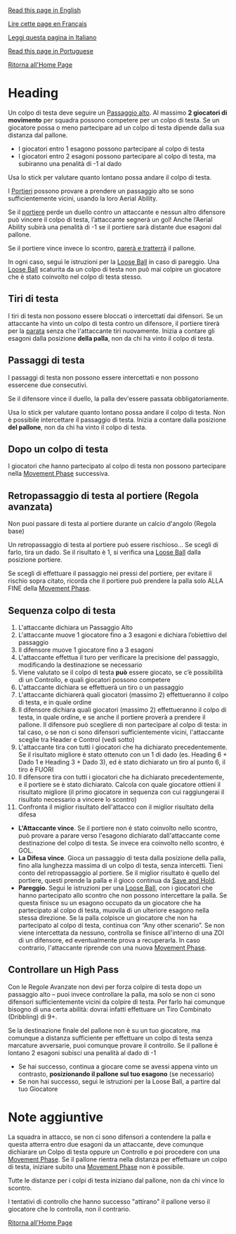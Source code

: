[Read this page in English](https://counterattackgame.github.io/wiki/heading)

[Lire cette page en Français](https://counterattackgame.github.io/wiki/fr/heading)

[Leggi questa pagina in Italiano](https://counterattackgame.github.io/wiki/it/heading)

[Read this page in Portuguese](https://counterattackgame.github.io/wiki/pt/heading)

[Ritorna all'Home Page](https://counterattackgame.github.io/wiki/it/index)
# Heading

Un colpo di testa deve seguire un [Passaggio alto](https://counterattackgame.github.io/wiki/it/passing). Al massimo **2 giocatori di movimento** per squadra possono competere per un colpo di testa. Se un giocatore possa o meno partecipare ad un colpo di testa dipende dalla sua distanza dal pallone.

- I giocatori entro 1 esagono possono partecipare al colpo di testa
- I giocatori entro 2 esagoni possono partecipare al colpo di testa, ma subiranno una penalità di -1 al dado

Usa lo stick per valutare quanto lontano possa andare il colpo di testa.

I [Portieri](https://counterattackgame.github.io/wiki/it/goalkeeper) possono provare a prendere un passaggio alto se sono sufficientemente vicini, usando la loro Aerial Ability.

Se il [portiere](https://counterattackgame.github.io/wiki/it/goalkeeper) perde un duello contro un attaccante e nessun altro difensore può vincere il colpo di testa, l’attaccante segnerà un gol! Anche l’Aerial Ability subirà una penalità di -1 se il portiere sarà distante due esagoni dal pallone.

Se il portiere vince invece lo scontro, [parerà e tratterrà](https://counterattackgame.github.io/wiki/it/goalkeeper) il pallone.

In ogni caso, segui le istruzioni per la [Loose Ball](https://counterattackgame.github.io/wiki/it/loose_ball) in caso di pareggio. Una [Loose Ball](https://counterattackgame.github.io/wiki/it/loose_ball) scaturita da un colpo di testa non può mai colpire un giocatore che è stato coinvolto nel colpo di testa stesso.

## Tiri di testa

I tiri di testa non possono essere bloccati o intercettati dai difensori. Se un attaccante ha vinto un colpo di testa contro un difensore, il portiere tirerà per la [parata](https://counterattackgame.github.io/wiki/it/shooting) senza che l'attaccante tiri nuovamente. Inizia a contare gli esagoni dalla posizione **della palla**, non da chi ha vinto il colpo di testa.

## Passaggi di testa

I passaggi di testa non possono essere intercettati e non possono essercene due consecutivi.

Se il difensore vince il duello, la palla dev'essere passata obbligatoriamente.

Usa lo stick per valutare quanto lontano possa andare il colpo di testa. Non è possibile intercettare il passaggio di testa. Inizia a contare dalla posizione **del pallone**, non da chi ha vinto il colpo di testa.

## Dopo un colpo di testa

I giocatori che hanno partecipato al colpo di testa non possono partecipare nella [Movement Phase](https://counterattackgame.github.io/wiki/it/movement_phase) successiva.

## Retropassaggio di testa al portiere (Regola avanzata)

Non puoi passare di testa al portiere durante un calcio d'angolo (Regola base)

Un retropassaggio di testa al portiere può essere rischioso... Se scegli di farlo, tira un dado. Se il risultato è 1, si verifica una [Loose Ball](https://counterattackgame.github.io/wiki/it/loose_ball) dalla posizione portiere.

Se scegli di effettuare il passaggio nei pressi del portiere, per evitare il rischio sopra citato, ricorda che il portiere può prendere la palla solo ALLA FINE della [Movement Phase](https://counterattackgame.github.io/wiki/it/movement_phase).

## Sequenza colpo di testa

1. L'attaccante dichiara un Passaggio Alto
2. L'attaccante muove 1 giocatore fino a 3 esagoni e dichiara l’obiettivo del passaggio
3. Il difensore muove 1 giocatore fino a 3 esagoni
4. L'attaccante effettua il turo per verificare la precisione del passaggio, modificando la destinazione se necessario
5. Viene valutato se il colpo di testa **può** essere giocato, se c’è possibilità di un Controllo, e quali giocatori possono competere
6. L'attaccante dichiara se effettuerà un tiro o un passaggio
7. L'attaccante dichiarerà quali giocatori (massimo 2) effettueranno il colpo di testa, e in quale ordine
8. Il difensore dichiara quali giocatori (massimo 2) effettueranno il colpo di testa, in quale ordine, e se anche il portiere proverà a prendere il pallone. Il difensore può scegliere di non partecipare al colpo di testa: in tal caso, o se non ci sono difensori sufficientemente vicini, l'attaccante sceglie tra Header e Control (vedi sotto)
9. L'attaccante tira con tutti i giocatori che ha dichiarato precedentemente. Se il risultato migliore è stato ottenuto con un 1 di dado (es. Heading 6 + Dado 1 e Heading 3 + Dado 3), ed è stato dichiarato un tiro al punto 6, il tiro è FUORI
10. Il difensore tira con tutti i giocatori che ha dichiarato precedentemente, e il portiere se è stato dichiarato. Calcola con quale giocatore ottieni il risultato migliore (il primo giocatore in sequenza con cui raggiungerai il risultato necessario a vincere lo scontro)
11. Confronta il miglior risultato dell'attacco con il miglior risultato della difesa

- **L'Attaccante vince**. Se il portiere non è stato coinvolto nello scontro, può provare a parare verso l'esagono dichiarato dall'attaccante come destinazione del colpo di testa. Se invece era coinvolto nello scontro, è GOL.
- **La Difesa vince**. Gioca un passaggio di testa dalla posizione della palla, fino alla lunghezza massima di un colpo di testa, senza intercetti. Tieni conto del retropassaggio al portiere. Se il miglior risultato è quello del portiere, questi prende la palla e il gioco continua da [Save and Hold](https://counterattackgame.github.io/wiki/it/goalkeeper).
- **Pareggio**. Segui le istruzioni per una [Loose Ball](https://counterattackgame.github.io/wiki/it/loose_ball), con i giocatori che hanno partecipato allo scontro che non possono intercettare la palla. Se questa finisce su un esagono occupato da un giocatore che ha partecipato al colpo di testa, muovila di un ulteriore esagono nella stessa direzione. Se la palla colpisce un giocatore che non ha partecipato al colpo di testa, continua con “Any other scenario”. Se non viene intercettata da nessuno, controlla se finisce all'interno di una ZOI di un difensore, ed eventualmente prova a recuperarla. In caso contrario, l'attaccante riprende con una nuova [Movement Phase](https://counterattackgame.github.io/wiki/it/movement_phase).

## Controllare un High Pass

Con le Regole Avanzate non devi per forza colpire di testa dopo un passaggio alto – puoi invece controllare la palla, ma solo se non ci sono difensori sufficientemente vicini da colpire di testa. Per farlo hai comunque bisogno di una certa abilità: dovrai infatti effettuare un Tiro Combinato (Dribbling) di 9+.

Se la destinazione finale del pallone non è su un tuo giocatore, ma comunque a distanza sufficiente per effettuare un colpo di testa senza marcature avversarie, puoi comunque provare il controllo. Se il pallone è lontano 2 esagoni subisci una penalità al dado di -1

- Se hai successo, continua a giocare come se avessi appena vinto un contrasto, **posizionando il pallone sul tuo esagono** (se necessario)
- Se non hai successo, segui le istruzioni per la Loose Ball, a partire dal tuo Giocatore

# Note aggiuntive

La squadra in attacco, se non ci sono difensori a contendere la palla e questa atterra entro due esagoni da un attaccante, deve comunque dichiarare un Colpo di testa oppure un Controllo e poi procedere con una [Movement Phase](https://counterattackgame.github.io/wiki/it/movement_phase). Se il pallone rientra nella distanza per effettuare un colpo di testa, iniziare subito una [Movement Phase](https://counterattackgame.github.io/wiki/it/movement_phase) non è possibile.

Tutte le distanze per i colpi di testa iniziano dal pallone, non da chi vince lo scontro.

I tentativi di controllo che hanno successo "attirano" il pallone verso il giocatore che lo controlla, non il contrario.

[Ritorna all'Home Page](https://counterattackgame.github.io/wiki/it/index)
